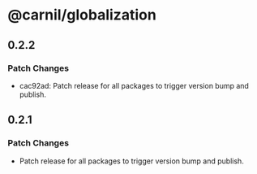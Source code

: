 # @carnil/globalization

## 0.2.2

### Patch Changes

- cac92ad: Patch release for all packages to trigger version bump and publish.

## 0.2.1

### Patch Changes

- Patch release for all packages to trigger version bump and publish.

